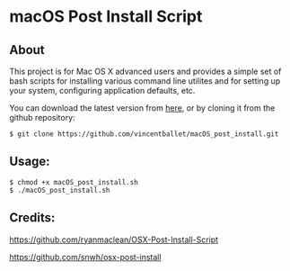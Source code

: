 macOS Post Install Script
========================

## About

This project is for Mac OS X advanced users and provides a simple set of bash scripts for installing various command line utilites and for setting up your system, configuring application defaults, etc.

You can download the latest version from [here](https://github.com/vincentballet/macOS_post_install/archive/master.zip), or by cloning it from the github repository:
   
```shell
$ git clone https://github.com/vincentballet/macOS_post_install.git
```

## Usage:

```shell
$ chmod +x macOS_post_install.sh
$ ./macOS_post_install.sh
```

## Credits:
https://github.com/ryanmaclean/OSX-Post-Install-Script

https://github.com/snwh/osx-post-install
